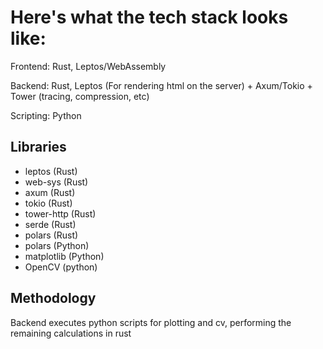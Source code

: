 # Here's what the tech stack looks like:

Frontend: Rust, Leptos/WebAssembly

Backend: Rust, Leptos (For rendering html on the server) + Axum/Tokio + Tower (tracing, compression, etc)

Scripting: Python

## Libraries 
- leptos (Rust)
- web-sys (Rust)
- axum (Rust)
- tokio (Rust)
- tower-http (Rust)
- serde (Rust)
- polars (Rust)
- polars (Python)
- matplotlib (Python)
- OpenCV (python)

## Methodology
Backend executes python scripts for plotting and cv, performing the remaining calculations in rust
